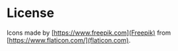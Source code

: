 # License

Icons made by [https://www.freepik.com](Freepik) from [https://www.flaticon.com/](flaticon.com).
